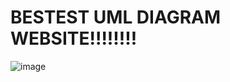 # BESTEST UML DIAGRAM WEBSITE!!!!!!!!

![image](https://github.com/user-attachments/assets/2882991b-edc2-4f2e-808c-67f2a76c5f3d)
